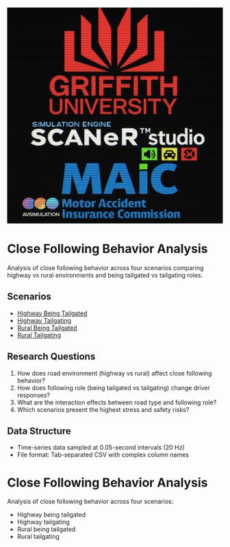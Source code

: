 ![main_logo](images/main_logo.jpg)
# Close Following Behavior Analysis

Analysis of close following behavior across four scenarios comparing highway vs rural environments and being tailgated vs tailgating roles.

## Scenarios

- [Highway Being Tailgated](docs/highway_being_tailgated.md)
- [Highway Tailgating](docs/highway_tailgating.md) 
- [Rural Being Tailgated](docs/rural_being_tailgated.md)
- [Rural Tailgating](docs/rural_tailgating.md)

## Research Questions

1. How does road environment (highway vs rural) affect close following behavior?
2. How does following role (being tailgated vs tailgating) change driver responses?
3. What are the interaction effects between road type and following role?
4. Which scenarios present the highest stress and safety risks?

## Data Structure

- Time-series data sampled at 0.05-second intervals (20 Hz)
- File format: Tab-separated CSV with complex column names



# Close Following Behavior Analysis

Analysis of close following behavior across four scenarios:
- Highway being tailgated
- Highway tailgating  
- Rural being tailgated
- Rural tailgating


